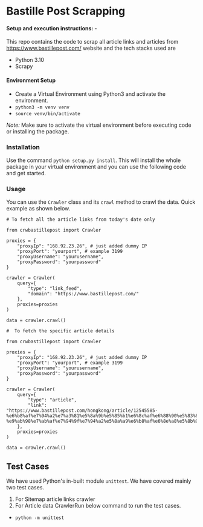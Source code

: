 # Bastille Post Scrapping

#### Setup and execution instructions: - 

This repo contains the code to scrap all article links and articles from https://www.bastillepost.com/ website and the tech stacks used are
- Python 3.10
- Scrapy


#### Environment Setup 

- Create a Virtual Environment using Python3 and activate the environment.
- `python3 -m venv venv`
- `source venv/bin/activate`

*Note:* Make sure to activate the virtual environment before executing code or installing the package.

### Installation

Use the command `python setup.py install`. This will install the whole package in your virtual environment and you can use the following code and get started.
### Usage

You can use the `Crawler` class and its `crawl` method to crawl the data.
Quick example as shown below.

```
# To fetch all the article links from today's date only

from crwbastillepost import Crawler

proxies = {
    "proxyIp": "168.92.23.26", # just added dummy IP
    "proxyPort": "yourport", # example 3199
    "proxyUsername": "yourusername",
    "proxyPassword": "yourpassword"
}

crawler = Crawler(
    query={
        "type": "link_feed",
        "domain": "https://www.bastillepost.com/"
    },
    proxies=proxies
)

data = crawler.crawl()
```

```
#  To fetch the specific article details

from crwbastillepost import Crawler

proxies = {
    "proxyIp": "168.92.23.26", # just added dummy IP
    "proxyPort": "yourport", # example 3199
    "proxyUsername": "yourusername",
    "proxyPassword": "yourpassword"
}

crawler = Crawler(
    query={
        "type": "article",
        "link": "https://www.bastillepost.com/hongkong/article/12545585-%e6%b8%af%e7%94%a2%e7%a3%81%e5%8a%9b%e5%85%b1%e6%8c%af%e6%88%90%e5%83%8f%e7%a0%94%e7%99%bc%e6%89%8e%e6%a0%b9%e5%a4%a7%e5%9f%94-%e9%ab%98%e7%ab%af%e7%94%9f%e7%94%a2%e5%8a%a9%e6%b8%af%e6%8e%a8%e5%8b%95"
    },
    proxies=proxies
)

data = crawler.crawl()
```

## Test Cases
We have used Python's in-built module `unittest`.
We have covered mainly two test cases.
1. For Sitemap article links crawler
2. For Article data CrawlerRun below command to run the test cases.
- `python -m unittest`

